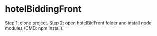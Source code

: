 # hotelBiddingFront
Step 1:
clone project.
Step 2:
open hotelBidFront folder and install node modules (CMD: npm install).
